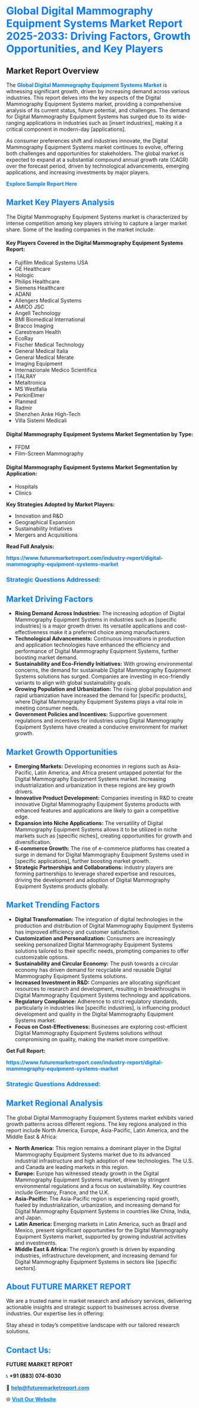 <h1 style="color: #007BFF;">Global Digital Mammography Equipment Systems Market Report 2025-2033: Driving Factors, Growth Opportunities, and Key Players</h1>

<section id="overview">
<h2>Market Report Overview</h2>
<p>The <a href="https://www.futuremarketreport.com/industry-report/digital-mammography-equipment-systems-market" style="color: #007BFF; text-decoration: none;"><strong>Global Digital Mammography Equipment Systems Market</strong></a> is witnessing significant growth, driven by increasing demand across various industries. This report delves into the key aspects of the Digital Mammography Equipment Systems market, providing a comprehensive analysis of its current status, future potential, and challenges. The demand for Digital Mammography Equipment Systems has surged due to its wide-ranging applications in industries such as [insert industries], making it a critical component in modern-day [applications].</p>
<p>As consumer preferences shift and industries innovate, the Digital Mammography Equipment Systems market continues to evolve, offering both challenges and opportunities for stakeholders. The global market is expected to expand at a substantial compound annual growth rate (CAGR) over the forecast period, driven by technological advancements, emerging applications, and increasing investments by major players.</p>
</section>

<section id="overview">
<p><a href="https://www.futuremarketreport.com/request-sample/reportId=108964" style="color: #007BFF; text-decoration: none;"><strong>Explore Sample Report Here</strong></a></p>
</section>

<section id="key-players">
<h2 style="color: #007BFF;">Market Key Players Analysis</h2>
<p>The Digital Mammography Equipment Systems market is characterized by intense competition among key players striving to capture a larger market share. Some of the leading companies in the market include:</p>
<h4>Key Players Covered in the Digital Mammography Equipment Systems Report:</h4>
<ul><li>Fujifilm Medical Systems USA</li><li>GE Healthcare</li><li>Hologic</li><li>Philips Healthcare</li><li>Siemens Healthcare</li><li>ADANI</li><li>Allengers Medical Systems</li><li>AMICO JSC</li><li>Angell Technology</li><li>BMI Biomedical International</li><li>Bracco Imaging</li><li>Carestream Health</li><li>EcoRay</li><li>Fischer Medical Technology</li><li>General Medical Italia</li><li>General Medical Merate</li><li>Imaging Equipment</li><li>Internazionale Medico Scientifica</li><li>ITALRAY</li><li>Metaltronica</li><li>MS Westfalia</li><li>PerkinElmer</li><li>Planmed</li><li>Radmir</li><li>Shenzhen Anke High-Tech</li><li>Villa Sistemi Medicali</li></ul>
<h4>Digital Mammography Equipment Systems Market Segmentation by Type:</h4>
<ul><li>FFDM</li><li>Film-Screen Mammography</li></ul>

<h4>Digital Mammography Equipment Systems Market Segmentation by Application:</h4>
<ul><li>Hospitals</li><li>Clinics</li></ul>
<p><strong>Key Strategies Adopted by Market Players:</strong></p>
<ul>
<li>Innovation and R&D</li>
<li>Geographical Expansion</li>
<li>Sustainability Initiatives</li>
<li>Mergers and Acquisitions</li>
</ul>
</section>

<section>
<p><strong>Read Full Analysis: </strong></p><a href="https://www.futuremarketreport.com/industry-report/digital-mammography-equipment-systems-market" style="color: #007BFF; text-decoration: none;"><strong>https://www.futuremarketreport.com/industry-report/digital-mammography-equipment-systems-market</strong></a>
<h3 style="color: #007BFF;">Strategic Questions Addressed:</h3>
</section>

<section id="driving-factors">
<h2 style="color: #007BFF;">Market Driving Factors</h2>
<ul>
<li><strong>Rising Demand Across Industries:</strong> The increasing adoption of Digital Mammography Equipment Systems in industries such as [specific industries] is a major growth driver. Its versatile applications and cost-effectiveness make it a preferred choice among manufacturers.</li>
<li><strong>Technological Advancements:</strong> Continuous innovations in production and application technologies have enhanced the efficiency and performance of Digital Mammography Equipment Systems, further boosting market demand.</li>
<li><strong>Sustainability and Eco-Friendly Initiatives:</strong> With growing environmental concerns, the demand for sustainable Digital Mammography Equipment Systems solutions has surged. Companies are investing in eco-friendly variants to align with global sustainability goals.</li>
<li><strong>Growing Population and Urbanization:</strong> The rising global population and rapid urbanization have increased the demand for [specific products], where Digital Mammography Equipment Systems plays a vital role in meeting consumer needs.</li>
<li><strong>Government Policies and Incentives:</strong> Supportive government regulations and incentives for industries using Digital Mammography Equipment Systems have created a conducive environment for market growth.</li>
</ul>
</section>

<section id="growth-opportunities">
<h2 style="color: #007BFF;">Market Growth Opportunities</h2>
<ul>
<li><strong>Emerging Markets:</strong> Developing economies in regions such as Asia-Pacific, Latin America, and Africa present untapped potential for the Digital Mammography Equipment Systems market. Increasing industrialization and urbanization in these regions are key growth drivers.</li>
<li><strong>Innovative Product Development:</strong> Companies investing in R&D to create innovative Digital Mammography Equipment Systems products with enhanced features and applications are likely to gain a competitive edge.</li>
<li><strong>Expansion into Niche Applications:</strong> The versatility of Digital Mammography Equipment Systems allows it to be utilized in niche markets such as [specific niches], creating opportunities for growth and diversification.</li>
<li><strong>E-commerce Growth:</strong> The rise of e-commerce platforms has created a surge in demand for Digital Mammography Equipment Systems used in [specific applications], further boosting market growth.</li>
<li><strong>Strategic Partnerships and Collaborations:</strong> Industry players are forming partnerships to leverage shared expertise and resources, driving the development and adoption of Digital Mammography Equipment Systems products globally.</li>
</ul>
</section>

<section id="trending-factors">
<h2 style="color: #007BFF;">Market Trending Factors</h2>
<ul>
<li><strong>Digital Transformation:</strong> The integration of digital technologies in the production and distribution of Digital Mammography Equipment Systems has improved efficiency and customer satisfaction.</li>
<li><strong>Customization and Personalization:</strong> Consumers are increasingly seeking personalized Digital Mammography Equipment Systems solutions tailored to their specific needs, prompting companies to offer customizable options.</li>
<li><strong>Sustainability and Circular Economy:</strong> The push towards a circular economy has driven demand for recyclable and reusable Digital Mammography Equipment Systems solutions.</li>
<li><strong>Increased Investment in R&D:</strong> Companies are allocating significant resources to research and development, resulting in breakthroughs in Digital Mammography Equipment Systems technology and applications.</li>
<li><strong>Regulatory Compliance:</strong> Adherence to strict regulatory standards, particularly in industries like [specific industries], is influencing product development and quality in the Digital Mammography Equipment Systems market.</li>
<li><strong>Focus on Cost-Effectiveness:</strong> Businesses are exploring cost-efficient Digital Mammography Equipment Systems solutions without compromising on quality, making the market more competitive.</li>
</ul>
</section>

<section>
<p><strong>Get Full Report: </strong></p><a href="https://www.futuremarketreport.com/industry-report/digital-mammography-equipment-systems-market" style="color: #007BFF; text-decoration: none;"><strong>https://www.futuremarketreport.com/industry-report/digital-mammography-equipment-systems-market</strong></a>
<h3 style="color: #007BFF;">Strategic Questions Addressed:</h3>
</section>


<section id="regional-analysis">
<h2 style="color: #007BFF;">Market Regional Analysis</h2>
<p>The global Digital Mammography Equipment Systems market exhibits varied growth patterns across different regions. The key regions analyzed in this report include North America, Europe, Asia-Pacific, Latin America, and the Middle East & Africa:</p>
<ul>
<li><strong>North America:</strong> This region remains a dominant player in the Digital Mammography Equipment Systems market due to its advanced industrial infrastructure and high adoption of new technologies. The U.S. and Canada are leading markets in this region.</li>
<li><strong>Europe:</strong> Europe has witnessed steady growth in the Digital Mammography Equipment Systems market, driven by stringent environmental regulations and a focus on sustainability. Key countries include Germany, France, and the U.K.</li>
<li><strong>Asia-Pacific:</strong> The Asia-Pacific region is experiencing rapid growth, fueled by industrialization, urbanization, and increasing demand for Digital Mammography Equipment Systems in countries like China, India, and Japan.</li>
<li><strong>Latin America:</strong> Emerging markets in Latin America, such as Brazil and Mexico, present significant opportunities for the Digital Mammography Equipment Systems market, supported by growing industrial activities and investments.</li>
<li><strong>Middle East & Africa:</strong> The region’s growth is driven by expanding industries, infrastructure development, and increasing demand for Digital Mammography Equipment Systems in sectors like [specific sectors].</li>
</ul>
</section>

<footer>
<h2 style="color: #007BFF;">About FUTURE MARKET REPORT</h2>
<p>We are a trusted name in market research and advisory services, delivering actionable insights and strategic support to businesses across diverse industries. Our expertise lies in offering:</p>

<p>Stay ahead in today’s competitive landscape with our tailored research solutions.</p>

<h2 style="color: #007BFF;">Contact Us:</h2>
<p><strong>FUTURE MARKET REPORT</strong></p>
<p>📞 <strong>+91 (883) 074-8030</strong></p>
<p>📧 <strong><a href="mailto:help@futuremarketreport.com" style="color: #007BFF;">help@futuremarketreport.com</a></strong></p>
<p>🌐 <strong><a href="https://www.futuremarketreport.com/" style="color: #007BFF;">Visit Our Website</a></strong></p>
</footer>